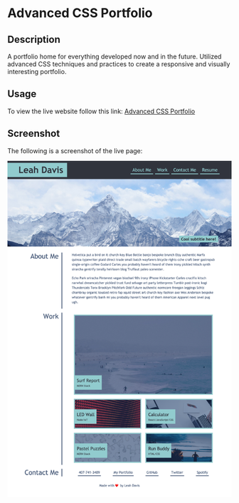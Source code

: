 # Advanced CSS Portfolio

## Description
A portfolio home for everything developed now and in the future. Utilized advanced CSS techniques and practices to create a responsive and visually interesting portfolio.

## Usage
To view the live website follow this link: [Advanced CSS Portfolio](https://luminescify.github.io/my-portfolio/)

## Screenshot
The following is a screenshot of the live page: 

![Screenshot](./assets/images/advanced-css-portfolio-screenshot.png)